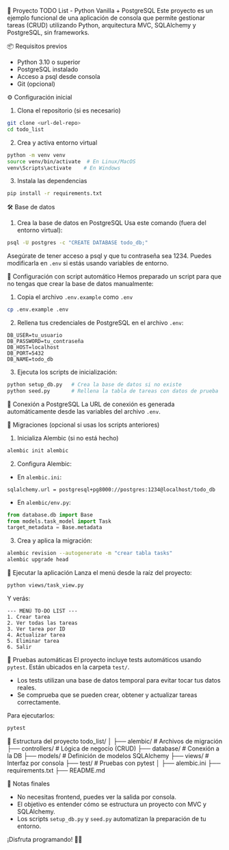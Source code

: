 📝 Proyecto TODO List - Python Vanilla + PostgreSQL
Este proyecto es un ejemplo funcional de una aplicación de consola que permite gestionar tareas (CRUD) utilizando Python, arquitectura MVC, SQLAlchemy y PostgreSQL, sin frameworks.

📦 Requisitos previos

* Python 3.10 o superior
* PostgreSQL instalado
* Acceso a psql desde consola
* Git (opcional)

⚙️ Configuración inicial

1. Clona el repositorio (si es necesario)

```bash
git clone <url-del-repo>
cd todo_list
```

2. Crea y activa entorno virtual

```bash
python -m venv venv
source venv/bin/activate  # En Linux/MacOS
venv\Scripts\activate    # En Windows
```

3. Instala las dependencias

```bash
pip install -r requirements.txt
```

🛠️ Base de datos

1. Crea la base de datos en PostgreSQL
   Usa este comando (fuera del entorno virtual):

```bash
psql -U postgres -c "CREATE DATABASE todo_db;"
```

Asegúrate de tener acceso a psql y que tu contraseña sea 1234.
Puedes modificarla en `.env` si estás usando variables de entorno.

🔐 Configuración con script automático
Hemos preparado un script para que no tengas que crear la base de datos manualmente:

1. Copia el archivo `.env.example` como `.env`

```bash
cp .env.example .env
```

2. Rellena tus credenciales de PostgreSQL en el archivo `.env`:

```
DB_USER=tu_usuario
DB_PASSWORD=tu_contraseña
DB_HOST=localhost
DB_PORT=5432
DB_NAME=todo_db
```

3. Ejecuta los scripts de inicialización:

```bash
python setup_db.py   # Crea la base de datos si no existe
python seed.py       # Rellena la tabla de tareas con datos de prueba
```

🔗 Conexión a PostgreSQL
La URL de conexión es generada automáticamente desde las variables del archivo `.env`.

🔄 Migraciones (opcional si usas los scripts anteriores)

1. Inicializa Alembic (si no está hecho)

```bash
alembic init alembic
```

2. Configura Alembic:

* En `alembic.ini`:

```
sqlalchemy.url = postgresql+pg8000://postgres:1234@localhost/todo_db
```

* En `alembic/env.py`:

```python
from database.db import Base
from models.task_model import Task
target_metadata = Base.metadata
```

3. Crea y aplica la migración:

```bash
alembic revision --autogenerate -m "crear tabla tasks"
alembic upgrade head
```

🚀 Ejecutar la aplicación
Lanza el menú desde la raíz del proyecto:

```bash
python views/task_view.py
```

Y verás:

```
--- MENÚ TO-DO LIST ---
1. Crear tarea
2. Ver todas las tareas
3. Ver tarea por ID
4. Actualizar tarea
5. Eliminar tarea
6. Salir
```

🧪 Pruebas automáticas
El proyecto incluye tests automáticos usando `pytest`. Están ubicados en la carpeta `test/`.

* Los tests utilizan una base de datos temporal para evitar tocar tus datos reales.
* Se comprueba que se pueden crear, obtener y actualizar tareas correctamente.

Para ejecutarlos:

```bash
pytest
```

🧠 Estructura del proyecto
todo\_list/
│
├── alembic/              # Archivos de migración
├── controllers/          # Lógica de negocio (CRUD)
├── database/             # Conexión a la DB
├── models/               # Definición de modelos SQLAlchemy
├── views/                # Interfaz por consola
├── test/                 # Pruebas con pytest
│
├── alembic.ini
├── requirements.txt
├── README.md

🧹 Notas finales

* No necesitas frontend, puedes ver la salida por consola.
* El objetivo es entender cómo se estructura un proyecto con MVC y SQLAlchemy.
* Los scripts `setup_db.py` y `seed.py` automatizan la preparación de tu entorno.

¡Disfruta programando! 🐍✨

